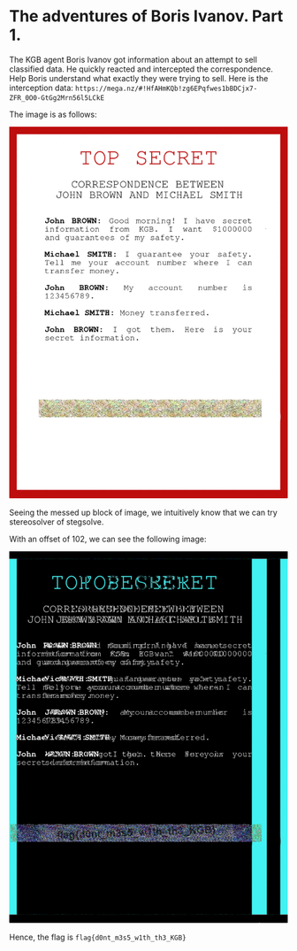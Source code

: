 # The adventures of Boris Ivanov. Part 1.

The KGB agent Boris Ivanov got information about an attempt to sell classified data. He quickly reacted and intercepted the correspondence. Help Boris understand what exactly they were trying to sell. Here is the interception data: `https://mega.nz/#!HfAHmKQb!zg6EPqfwes1bBDCjx7-ZFR_0O0-GtGg2Mrn56l5LCkE`

The image is as follows:

![Boris](./Boris_Ivanov_1.jpg)

Seeing the messed up block of image, we intuitively know that we can try stereosolver of stegsolve.

With an offset of 102, we can see the following image:

![top secret](./top_secret.png)

Hence, the flag is `flag{d0nt_m3s5_w1th_th3_KGB}`
